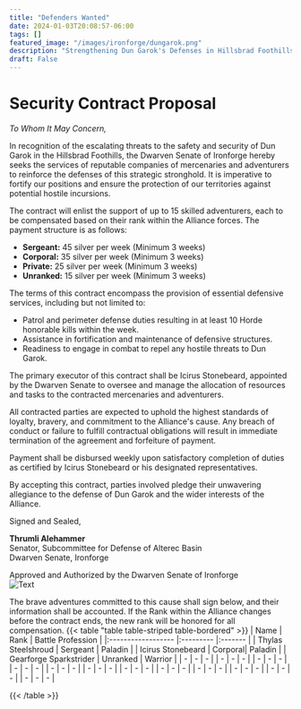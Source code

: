 ```yaml
---
title: "Defenders Wanted"
date: 2024-01-03T20:08:57-06:00
tags: []
featured_image: "/images/ironforge/dungarok.png"
description: "Strengthening Dun Garok's Defenses in Hillsbrad Foothills"
draft: False
---
```

# Security Contract Proposal

*To Whom It May Concern,*

In recognition of the escalating threats to the safety and security of Dun Garok in the Hillsbrad Foothills, the Dwarven Senate of Ironforge hereby seeks the services of reputable companies of mercenaries and adventurers to reinforce the defenses of this strategic stronghold. It is imperative to fortify our positions and ensure the protection of our territories against potential hostile incursions.

The contract will enlist the support of up to 15 skilled adventurers, each to be compensated based on their rank within the Alliance forces. The payment structure is as follows:

- **Sergeant:** 45 silver per week (Minimum 3 weeks)
- **Corporal:** 35 silver per week (Minimum 3 weeks)
- **Private:** 25 silver per week (Minimum 3 weeks)
- **Unranked:** 15 silver per week (Minimum 3 weeks)

The terms of this contract encompass the provision of essential defensive services, including but not limited to:
  
- Patrol and perimeter defense duties resulting in at least 10 Horde honorable kills within the week.
- Assistance in fortification and maintenance of defensive structures.
- Readiness to engage in combat to repel any hostile threats to Dun Garok.

The primary executor of this contract shall be Icirus Stonebeard, appointed by the Dwarven Senate to oversee and manage the allocation of resources and tasks to the contracted mercenaries and adventurers.

All contracted parties are expected to uphold the highest standards of loyalty, bravery, and commitment to the Alliance's cause. Any breach of conduct or failure to fulfill contractual obligations will result in immediate termination of the agreement and forfeiture of payment.

Payment shall be disbursed weekly upon satisfactory completion of duties as certified by Icirus Stonebeard or his designated representatives.

By accepting this contract, parties involved pledge their unwavering allegiance to the defense of Dun Garok and the wider interests of the Alliance.

Signed and Sealed,

**Thrumli Alehammer**  
Senator, Subcommittee for Defense of Alterec Basin  
Dwarven Senate, Ironforge

Approved and Authorized by the Dwarven Senate of Ironforge  
![Text](/images/ironforge/ironforgeSeal.png "Seal of Ironforge")

The brave adventures committed to this cause shall sign below, and their information shall be accounted. If the Rank within the Alliance changes before the contract ends, the new rank will be honored for all compensation. 
{{< table "table table-striped table-bordered" >}} 
| Name               | Rank     | Battle Profession   |
|:------------------ |:--------- |:------- |
| Thylas Steelshroud | Sergeant     | Paladin |
| Icirus Stonebeard  | Corporal| Paladin |
| Gearforge Sparkstrider | Unranked | Warrior |
| - | - | - |
| - | - | - |
| - | - | - |
| - | - | - |
| - | - | - |
| - | - | - |
| - | - | - |
| - | - | - |
| - | - | - |
| - | - | - |
| - | - | - |
| - | - | - |

{{< /table >}}